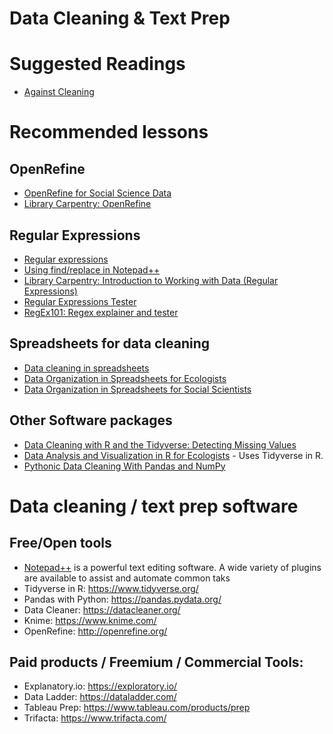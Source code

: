 # Data Cleaning & Text Prep

# Suggested Readings
- [Against Cleaning](http://curatingmenus.org/articles/against-cleaning/)

# Recommended lessons

## OpenRefine
- [OpenRefine for Social Science Data](https://datacarpentry.org/openrefine-socialsci/)
- [Library Carpentry: OpenRefine](https://librarycarpentry.org/lc-open-refine/)

## Regular Expressions
- [Regular expressions](https://regexone.com/)
- [Using find/replace in Notepad++](https://gerardnico.com/ide/notepad/replace)
- [Library Carpentry: Introduction to Working with Data (Regular Expressions)](https://librarycarpentry.org/lc-data-intro/)
- [Regular Expressions Tester](https://www.regular-expressions.info/)
- [RegEx101: Regex explainer and tester](https://regex101.com/)


## Spreadsheets for data cleaning
- [Data cleaning in spreadsheets](https://guides.library.duke.edu/excel/cleaning)
- [Data Organization in Spreadsheets for Ecologists](https://datacarpentry.org/spreadsheet-ecology-lesson/)
- [Data Organization in Spreadsheets for Social Scientists](https://datacarpentry.org/spreadsheets-socialsci/)

## Other Software packages
- [Data Cleaning with R and the Tidyverse: Detecting Missing Values](https://towardsdatascience.com/data-cleaning-with-r-and-the-tidyverse-detecting-missing-values-ea23c519bc62)
- [Data Analysis and Visualization in R for Ecologists](https://datacarpentry.org/R-ecology-lesson/index.html]) - Uses Tidyverse in R. 
- [Pythonic Data Cleaning With Pandas and NumPy](https://realpython.com/python-data-cleaning-numpy-pandas/)

# Data cleaning / text prep software 

## Free/Open tools
- [Notepad++](https://notepad-plus-plus.org/downloads/) is a powerful text editing software. A wide variety of plugins are available to assist and automate common taks
- Tidyverse in R: https://www.tidyverse.org/
- Pandas with Python: https://pandas.pydata.org/
- Data Cleaner:  https://datacleaner.org/
- Knime: https://www.knime.com/
- OpenRefine: http://openrefine.org/

## Paid products / Freemium / Commercial Tools:
- Explanatory.io: https://exploratory.io/
- Data Ladder: https://dataladder.com/
- Tableau Prep: https://www.tableau.com/products/prep
- Trifacta: https://www.trifacta.com/

